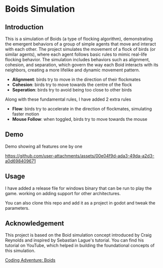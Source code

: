 # Boids Simulation

## Introduction
This is a simulation of Boids (a type of flocking algorithm), demonstrating the emergent behaviors of a group of simple agents that move and interact with each other. The project simulates the movement of a flock of birds (or similar agents), where each agent follows basic rules to mimic real-life flocking behavior.
The simulation includes behaviors such as alignment, cohesion, and separation, which govern the way each Boid interacts with its neighbors, creating a more lifelike and dynamic movement pattern.
- **Alignment**: birds try to move in the direction of their flockmates
- **Cohesion**: birds try to move towards the centre of the flock
- **Seperation**: birds try to avoid being too close to other birds

Along with these fundamental rules, I have added 2 extra rules
- **Flow**: birds try to accelerate in the direction of flockmates, simulating faster motion
- **Mouse Follow**: when toggled, birds try to move towards the mouse
## Demo
Demo showing all features one by one

https://github.com/user-attachments/assets/00e04f9d-ada3-49da-a2d3-a0d698409671


## Usage
I have added a release file for windows binary that can be run to play the game. working on adding support for other architectures.

You can also clone this repo and add it as a project in godot and tweak the parameters.

## Acknowledgement
This project is based on the Boid simulation concept introduced by Craig Reynolds and inspired by Sebastian Lague's tutorial. You can find his tutorial on YouTube, which helped in building the foundational concepts of this simulation.

[Coding Adventure: Boids](https://youtu.be/bqtqltqcQhw?si=NwKUR8v4sMEllC95)
